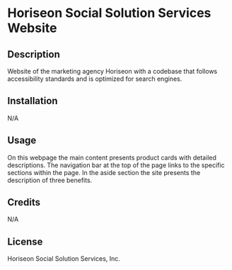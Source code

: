 
# Horiseon Social Solution Services Website

## Description

Website of the marketing agency Horiseon with a codebase that follows accessibility standards and is optimized for search engines.


## Installation

N/A 

## Usage

On this webpage the main content presents product cards with detailed descriptions.   The navigation bar at the top of the page links to the specific sections within the page. 
In the aside section the site presents the description of three benefits.


## Credits

N/A

## License

Horiseon Social Solution Services, Inc.
